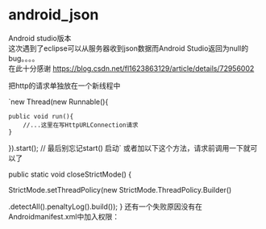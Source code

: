 # android_json
Android studio版本<br>
这次遇到了eclipse可以从服务器收到json数据而Android Studio返回为null的bug。。。。<br>
在此十分感谢 https://blog.csdn.net/fl1623863129/article/details/72956002 <br>

把http的请求单独放在一个新线程中

`new Thread(new Runnable(){

    public void run(){
        //...这里在写HttpURLConnection请求
    }
}).start();  // 最后别忘记start() 启动`
或者加以下这个方法，请求前调用一下就可以了

public static void closeStrictMode() {

StrictMode.setThreadPolicy(new StrictMode.ThreadPolicy.Builder()

.detectAll().penaltyLog().build());
}
还有一个失败原因没有在Androidmanifest.xml中加入权限：<uses-permission android:name="android.permission.INTERNET"/> 

